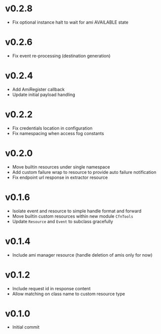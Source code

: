 # v0.2.8
* Fix optional instance halt to wait for ami AVAILABLE state

# v0.2.6
* Fix event re-processing (destination generation)

# v0.2.4
* Add AmiRegister callback
* Update initial payload handling

# v0.2.2
* Fix credentials location in configuration
* Fix namespacing when access fog constants

# v0.2.0
* Move builtin resources under single namespace
* Add custom failure wrap to resource to provide auto failure notification
* Fix endpoint url response in extractor resource

# v0.1.6
* Isolate event and resource to simple handle format and forward
* Move builtin custom resources within new module `CfnTools`
* Update `Resource` and `Event` to subclass gracefully

# v0.1.4
* Include ami manager resource (handle deletion of amis only for now)

# v0.1.2
* Include request id in response content
* Allow matching on class name to custom resource type

# v0.1.0
* Initial commit
